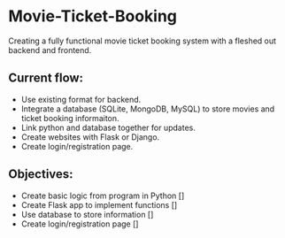 # Movie-Ticket-Booking
Creating a fully functional movie ticket booking system with a fleshed out backend and frontend.

## Current flow:
- Use existing format for backend.
- Integrate a database (SQLite, MongoDB, MySQL) to store movies and ticket booking informaiton.
- Link python and database together for updates.
- Create websites with Flask or Django.
- Create login/registration page.

## Objectives:
- Create basic logic from program in Python []
- Create Flask app to implement functions []
- Use database to store information []
- Create login/registration page []